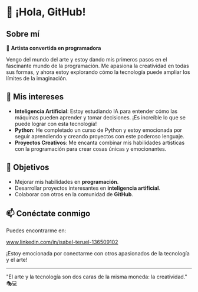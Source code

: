 # 👋 ¡Hola, GitHub!

## Sobre mí

🎨 **Artista convertida en programadora**

Vengo del mundo del arte y estoy dando mis primeros pasos en el fascinante mundo de la programación. Me apasiona la creatividad en todas sus formas, y ahora estoy explorando cómo la tecnología puede ampliar los límites de la imaginación.

## 🌟 Mis intereses

- **Inteligencia Artificial**: Estoy estudiando IA para entender cómo las máquinas pueden aprender y tomar decisiones. ¡Es increíble lo que se puede lograr con esta tecnología!
- **Python**: He completado un curso de Python y estoy emocionada por seguir aprendiendo y creando proyectos con este poderoso lenguaje.
- **Proyectos Creativos**: Me encanta combinar mis habilidades artísticas con la programación para crear cosas únicas y emocionantes.

## 🚀 Objetivos

- Mejorar mis habilidades en **programación**.
- Desarrollar proyectos interesantes en **inteligencia artificial**.
- Colaborar con otros en la comunidad de **GitHub**.

## 📫 Conéctate conmigo

Puedes encontrarme en:

www.linkedin.com/in/isabel-teruel-136509102

¡Estoy emocionada por conectarme con otros apasionados de la tecnología y el arte!

---

"El arte y la tecnología son dos caras de la misma moneda: la creatividad." 🎭💻

